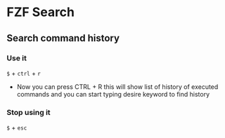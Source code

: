# FZF Search
## Search command history
### Use it
`$` + `ctrl` + `r`

* Now you can press CTRL + R this will show list of history of executed commands and you can start typing desire keyword to find history

### Stop using it
`$` + `esc`
